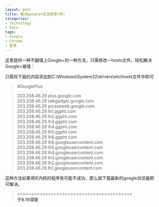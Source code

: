 ```yaml
---
layout: post
title: 解决google+无法登录(转)
categories:
- Technology
- Data
tags:
- Google
- Chrome
- 登录
---
```


这里提供一种不翻墙上Google+的一种方法，只需修改一hosts文件，轻松解决Google+被墙：

只需将下面的内容添加到C:\Windows\System32\drivers\etc\hosts文件中即可

>  #GooglePlus

> 203\.208\.46\.29 plus.google.com  
> 203\.208\.46\.29 talkgadget.google.com  
> 203\.208\.46\.29 picasaweb.google.com  
> 203\.208\.46\.29 lh1.ggpht.com  
> 203\.208\.46\.29 lh2.ggpht.com  
> 203\.208\.46\.29 lh3.ggpht.com  
> 203\.208\.46\.29 lh4.ggpht.com  
> 203\.208\.46\.29 lh5.ggpht.com  
> 203\.208\.46\.29 lh6.ggpht.com  
> 203\.208\.46\.29 lh6.googleusercontent.com  
> 203\.208\.46\.29 lh5.googleusercontent.com  
> 203\.208\.46\.29 lh4.googleusercontent.com  
> 203\.208\.46\.29 lh3.googleusercontent.com  
> 203\.208\.46\.29 lh2.googleusercontent.com  
> 203\.208\.46\.29 lh1.googleusercontent.com  

这种方法如果用IE内核的程序有可能不成功，那么就下载最新的google浏览器即可解决。


> =========================================          
> __于8.19深夜__     